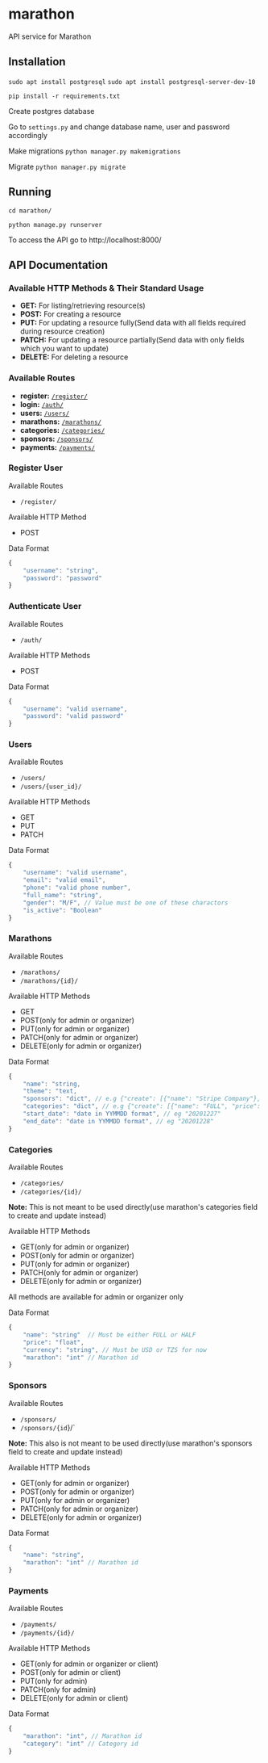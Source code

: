 # marathon

API service for Marathon


## Installation

`sudo apt install postgresql`
`sudo apt install postgresql-server-dev-10`

`pip install -r requirements.txt`

Create postgres database

Go to `settings.py` and change database name, user and password accordingly

Make migrations `python manager.py makemigrations`

Migrate `python manager.py migrate`


## Running
`cd marathon/`

`python manage.py runserver`

To access the API go to http://localhost:8000/


## API Documentation

### Available HTTP Methods & Their Standard Usage
* **GET:** For listing/retrieving resource(s)
* **POST:** For creating a resource
* **PUT:** For updating a resource fully(Send data with all fields required during resource creation)
* **PATCH:** For updating a resource partially(Send data with only fields which you want to update)
* **DELETE:** For deleting a resource


### Available Routes
* **register:** [`/register/`](#Register-User)
* **login:** [`/auth/`](#Authenticate-User)
* **users:** [`/users/`](#Users)
* **marathons:** [`/marathons/`](#Marathons)
* **categories:** [`/categories/`](#Categories)
* **sponsors:** [`/sponsors/`](#Sponsors)
* **payments:** [`/payments/`](#Payments)


### Register User
Available Routes
* `/register/`

Available HTTP Method
* POST

Data Format
```js
{
    "username": "string",
    "password": "password"
}
```


### Authenticate User
Available Routes
* `/auth/`

Available HTTP Methods
* POST

Data Format
```js
{
    "username": "valid username",
    "password": "valid password"
}
```

### Users 
Available Routes
* `/users/`
* `/users/{user_id}/`

Available HTTP Methods
* GET
* PUT
* PATCH

Data Format
```js
{
    "username": "valid username",
    "email": "valid email",
    "phone": "valid phone number",
    "full_name": "string",
    "gender": "M/F", // Value must be one of these charactors
    "is_active": "Boolean"
}
```


### Marathons
Available Routes
* `/marathons/`
* `/marathons/{id}/`

Available HTTP Methods
* GET
* POST(only for admin or organizer)
* PUT(only for admin or organizer)
* PATCH(only for admin or organizer)
* DELETE(only for admin or organizer)

Data Format
```js
{
    "name": "string, 
    "theme": "text, 
    "sponsors": "dict", // e.g {"create": [{"name": "Stripe Company"}, {"name", "Lite Company"}]} 
    "categories": "dict", // e.g {"create": [{"name": "FULL", "price": "40", "currency": "USD"}]}
    "start_date": "date in YYMMDD format", // eg "20201227"
    "end_date": "date in YYMMDD format", // eg "20201228"
}
```


### Categories
Available Routes
* `/categories/`
* `/categories/{id}/`

**Note:** This is not meant to be used directly(use marathon's categories field to create and update instead)

Available HTTP Methods
* GET(only for admin or organizer)
* POST(only for admin or organizer)
* PUT(only for admin or organizer)
* PATCH(only for admin or organizer)
* DELETE(only for admin or organizer)

All methods are available for admin or organizer only

Data Format
```js
{
    "name": "string"  // Must be either FULL or HALF
    "price": "float",
    "currency": "string", // Must be USD or TZS for now
    "marathon": "int" // Marathon id
}
```


### Sponsors
Available Routes 
* `/sponsors/`
* `/sponsors/{id`}/`

**Note:** This also is not meant to be used directly(use marathon's sponsors field to create and update instead)

Available HTTP Methods
* GET(only for admin or organizer)
* POST(only for admin or organizer)
* PUT(only for admin or organizer)
* PATCH(only for admin or organizer)
* DELETE(only for admin or organizer)

Data Format
```js
{
    "name": "string",
    "marathon": "int" // Marathon id
}
```


### Payments
Available Routes
* `/payments/`
* `/payments/{id}/`

Available HTTP Methods
* GET(only for admin or organizer or client)
* POST(only for admin or client)
* PUT(only for admin)
* PATCH(only for admin)
* DELETE(only for admin or client)


Data Format
```js
{
    "marathon": "int", // Marathon id
    "category": "int" // Category id
}
```